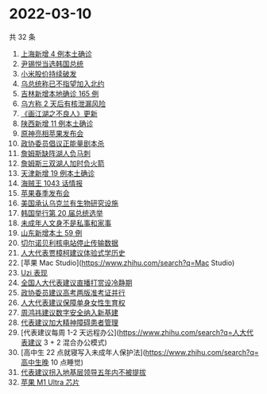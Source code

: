 # 2022-03-10

共 32 条

<!-- BEGIN ZHIHUSEARCH -->
<!-- 最后更新时间 Thu Mar 10 2022 13:11:20 GMT+0800 (China Standard Time) -->
1. [上海新增 4 例本土确诊](https://www.zhihu.com/search?q=上海疫情)
1. [尹锡悦当选韩国总统](https://www.zhihu.com/search?q=尹锡悦)
1. [小米股价持续破发](https://www.zhihu.com/search?q=小米)
1. [乌总统称已不指望加入北约](https://www.zhihu.com/search?q=俄罗斯乌克兰)
1. [吉林新增本地确诊 165 例](https://www.zhihu.com/search?q=吉林疫情)
1. [乌方称 2 天后有核泄漏风险](https://www.zhihu.com/search?q=核泄漏风险)
1. [《画江湖之不良人》更新](https://www.zhihu.com/search?q=画江湖之不良人)
1. [陕西新增 11 例本土确诊](https://www.zhihu.com/search?q=陕西疫情)
1. [原神亮相苹果发布会](https://www.zhihu.com/search?q=原神)
1. [政协委员倡议正能量剧本杀](https://www.zhihu.com/search?q=剧本杀)
1. [詹姆斯缺阵湖人负马刺](https://www.zhihu.com/search?q=湖人)
1. [詹姆斯三双湖人加时负火箭](https://www.zhihu.com/search?q=湖人)
1. [天津新增 19 例本土确诊](https://www.zhihu.com/search?q=天津疫情)
1. [海贼王 1043 话情报](https://www.zhihu.com/search?q=海贼王)
1. [苹果春季发布会](https://www.zhihu.com/search?q=苹果春季发布会)
1. [美国承认乌克兰有生物研究设施](https://www.zhihu.com/search?q=乌克兰生物研究设施)
1. [韩国举行第 20 届总统选举](https://www.zhihu.com/search?q=韩国总统选举)
1. [未成年人文身不是私事和家事](https://www.zhihu.com/search?q=未成年文身)
1. [山东新增本土 59 例](https://www.zhihu.com/search?q=山东疫情)
1. [切尔诺贝利核电站停止传输数据](https://www.zhihu.com/search?q=切尔诺贝利核电站)
1. [人大代表贾樟柯建议体验式学历史](https://www.zhihu.com/search?q=人大代表贾樟柯)
1. [苹果 Mac Studio](https://www.zhihu.com/search?q=Mac Studio)
1. [Uzi 表现](https://www.zhihu.com/search?q=Uzi)
1. [全国人大代表建议直播打赏设冷静期](https://www.zhihu.com/search?q=直播打赏设冷静期)
1. [政协委员建议高考两版准考证并行](https://www.zhihu.com/search?q=高考纸版电子版准考证并行)
1. [人大代表建议保障单身女性生育权](https://www.zhihu.com/search?q=保障单身女性生育权)
1. [周鸿祎建议数字安全纳入新基建](https://www.zhihu.com/search?q=周鸿祎建议数字安全纳入新基建)
1. [代表建议加大精神障碍患者管理](https://www.zhihu.com/search?q=人大代表建议加大精神障碍患者管理)
1. [代表建议每周 1-2 天远程办公](https://www.zhihu.com/search?q=人大代表建议 3 + 2 混合办公模式)
1. [高中生 22 点就寝写入未成年人保护法](https://www.zhihu.com/search?q=高中生晚 10 点睡觉)
1. [代表建议拐入地基层领导五年内不被提拔](https://www.zhihu.com/search?q=拐入地基层领导五年内不被提拔)
1. [苹果 M1 Ultra 芯片](https://www.zhihu.com/search?q=M1芯片)
<!-- END ZHIHUSEARCH -->
